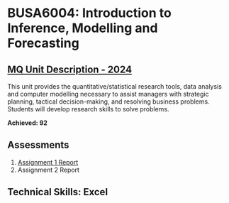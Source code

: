 # BUSA6004: Introduction to Inference, Modelling and Forecasting
## [MQ Unit Description - 2024](https://coursehandbook.mq.edu.au/2024/units/BUSA6004?year=2024)
This unit provides the quantitative/statistical research tools, data analysis and computer modelling necessary to assist managers with strategic planning, tactical decision-making, and resolving business problems. Students will develop research skills to solve problems.

**Achieved: 92**

## Assessments
1. [Assignment 1 Report](https://github.com/audreyngnn/Master-of-Business-Analytics/blob/main/Technical%20Programming/BUSA6004/Assignment1_48144134.pdf)
2. Assignment 2 Report

## Technical Skills: Excel
